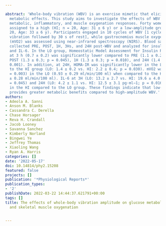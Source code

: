 ---
abstract: 'Whole-body vibration (WBV) is an exercise mimetic that elicits beneficial
  metabolic effects. This study aims to investigate the effects of WBV amplitude on
  metabolic, inflammatory, and muscle oxygenation responses. Forty women and men were
  assigned to a high (HI; n = 20, Age: 31 ± 6 y) or a low-amplitude group (LO; n =
  20, Age: 33 ± 6 y). Participants engaged in 10 cycles of WBV [1 cycle =1 min of
  vibration followed by 30 s of rest], while gastrocnemius muscle oxygen consumption
  (mVO2) was assessed using near-infrared spectroscopy (NIRS). Blood samples were
  collected PRE, POST, 1H, 3Hs, and 24H post-WBV and analyzed for insulin, glucose,
  and IL-6. In the LO group, Homeostatic Model Assessment for Insulin Resistant (HOMA-IR)
  at 3 h (0.7 ± 0.2) was significantly lower compared to PRE (1.1 ± 0.2; p = 0.018),
  POST (1.3 ± 0.3; p = 0.045), 1H (1.3 ± 0.3; p = 0.010), and 24H (1.4 ± 0.2; p textless
  0.001). In addition, at 24H, HOMA-IR was significantly lower in the LO when compared
  to the HI group (LO: 1.4 ± 0.2 vs. HI: 2.2 ± 0.4; p = 0.030). mVO2 was higher (p
  = 0.003) in the LO (0.93 ± 0.29 ml/min/100 ml) when compared to the HI group (0.63
  ± 0.28 ml/min/100 ml). IL-6 at 3H (LO: 13.2 ± 2.7 vs. HI: 19.6 ± 4.0 pg·ml−1; p
  = 0.045) and 24H (LO: 4.2 ± 1.1 vs. HI: 12.5 ± 3.1 pg·ml−1; p = 0.016) was greater
  in the HI compared to the LO group. These findings indicate that low-amplitude WBV
  provides greater metabolic benefits compared to high-amplitude WBV.'
authors:
- Adeola A. Sanni
- Anson M. Blanks
- Cassandra C. Derella
- Chase Horsager
- Reva H. Crandall
- Jacob Looney
- Savanna Sanchez
- Kimberly Norland
- Bingwei Ye
- Jeffrey Thomas
- Xiaoling Wang
- Ryan A. Harris
categories: []
date: '2022-05-17'
doi: 10.14814/phy2.15208
featured: false
projects: []
publication: '*Physiological Reports*'
publication_types:
- '2'
publishDate: 2022-03-22 14:44:37.621791+00:00
tags: []
title: The effects of whole‐body vibration amplitude on glucose metabolism, inflammation,
  and skeletal muscle oxygenation

---
